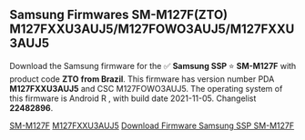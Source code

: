<h2>Samsung Firmwares SM-M127F(ZTO) M127FXXU3AUJ5/M127FOWO3AUJ5/M127FXXU3AUJ5</h2>
Download the Samsung firmware for the ✅ <strong>Samsung SSP </strong> ⭐ <strong>SM-M127F</strong> with product code <strong>ZTO</strong> <strong> from Brazil</strong>. This firmware has version number PDA <strong>M127FXXU3AUJ5</strong> and CSC M127FOWO3AUJ5. The operating system of this firmware is Android R , with build date 2021-11-05. Changelist <strong>22482896</strong>.


[SM-M127F](https://samfirm.shop/samsung/model/SM-M127F)
[M127FXXU3AUJ5](https://samfirm.shop/samsung/pda/M127FXXU3AUJ5)
[Download Firmware Samsung SSP SM-M127F](https://samfirm.shop/samsung/firmware/472077)
